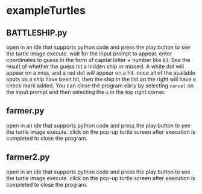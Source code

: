 # exampleTurtles

## BATTLESHIP.py
open in an ide that supports python code and press the play button to see the turtle image execute. wait for the input prompt to appear. enter coordinates to guess in the form of capital letter + number like `B3`. See the result of whether the guess hit a hidden ship or missed. A white dot will appear on a miss, and a red dot will appear on a hit. once all of the available spots on a ship have been hit, then the ship in the list on the right will have a check mark added. You can close the program early by selecting `cancel` on the input prompt and then selecting the `x` in the top right corner. 

## farmer.py

open in an ide that supports python code and press the play button to see the turtle image execute. click on the pop-up turtle screen after execution is completed to close the program. 


## farmer2.py

open in an ide that supports python code and press the play button to see the turtle image execute. click on the pop-up turtle screen after execution is completed to close the program. 

